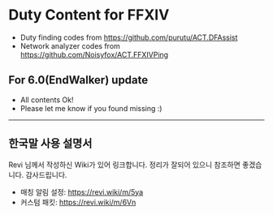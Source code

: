 # Duty Content for FFXIV

* Duty finding codes from https://github.com/purutu/ACT.DFAssist
* Network analyzer codes from https://github.com/Noisyfox/ACT.FFXIVPing

## For 6.0(EndWalker) update 
* All contents Ok!
* Please let me know if you found missing :)

---

## 한국말 사용 설명서
Revi 님께서 작성하신 Wiki가 있어 링크합니다. 정리가 잘되어 있으니 참조하면 좋겠습니다. 감사드립니다.
* 매칭 알림 설정: https://revi.wiki/m/5ya
* 커스텀 패킷: https://revi.wiki/m/6Vn
